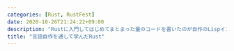 ```yaml
---
categories: [Rust, RustFest]
date: 2020-10-26T21:24:22+09:00
description: "Rustに入門してはじめてまとまった量のコードを書いたのが自作のLispインタプリタでした。当時の自分にはインタプリタは複雑すぎる題材でしたが、それゆえに多くのことを学びました。その後もシェルやMLコンパイラなどいくつかの言語を作っていきながらRustの機能を学んできました。本講演では言語自作を通して学んできたことをベースに、Rustに入門したての段階でのありがちなトラブルや意外と知られていない機能、Rustコンパイラの進化などを紹介します。Rustの入門体験記は色々ありますが、1つのテーマに沿って何度もプログラムを書いたことで徐々に問題へのアプローチが上手くなっていく点や、言語実装者が新たな言語を学んでいくという側面にも触れられたらなと思います。"
title: "言語自作を通して学んだRust"
---
```

<section data-markdown
    data-separator="\n===\n"
    data-vertical="\n---\n"
    data-notes="^Note:">
<script type="text/template">
# 言語自作を通して学んだRust<!-- .element: style="font-size: calc(var(--title-font-size) * 0.8)" -->
----------------------
[RustFest Global 2020](https://rustfest.global/)

<!-- .slide: class="center" -->


Note:

Good morning, everyone. I'm κeen.
First of all, I'd like to say thank you to RustFest's organizers.
This is my first time to have a talk at an international conference.
Because I'm not good at English, attending international conference is not an easy task.
I guess this is true for most of non native English speakers.
However, in this time, as we have interpreters there was a chance for me. Thank you.
Then, the rest of my talk is in Japanese.

それでははじめていきます。「言語自作を通して学んだRust」というタイトルで発表していきます。

===
# About Me
---------
![κeenのアイコン](/images/kappa2_vest.png) <!-- .element: style="position:absolute;right:0;z-index:-1" width="20%" -->

 * κeen
 * [@blackenedgold](https://twitter.com/blackenedgold)
 * GitHub: [KeenS](https://github.com/KeenS)
 * Engineer at [Idein Inc.](https://idein.jp/)
   + working on Rust job!
 * An author of 実践Rust入門
 * A translator (to Japanese) of the Book 1st edition and (old) Rust's official website

Note:

私はκeenといいます。
TwitterやGitHubのアカウントを持っていて、Ideinという会社で仕事でRustを使っています。
右にある画像がTwitterやGitHubで使っているアイコンです。
日本で出版された実践Rust入門という本の著者の一人です。
またプログラミング言語Rustの初版やRustの公式ウェブサイトの旧版の翻訳に協力したりもしました。

===

# Background
------------

* Have created many (toy) languages
  + [a Scheme implementation](https://github.com/picrin-scheme/picrin) (one of commiter)
  + [Lisp in Scala Types](https://github.com/KeenS/scala-lisp)
  + [Whitespace compiler in Whitespace](https://github.com/KeenS/whitelie)
  + ..and many others
* Love functional languages like ML and Lisp
  + ADTs and pattern matches is suitable for interpreters <!-- .element: style="font-size: 80%" -->
* Like C
  + fast and low level

Note:

さて、Rustに入門する前に私がどういうことをしてきたかというと、おもちゃ言語を色々作ってました。
一例を挙げるとScheme処理系のコミッタをやってたり、Scalaの型でLispを作ったり、WhitespaceでWhitespaceのコンパイラを書いていたりしました。
MLやLispといった関数型プログラミング言語が好きです。
Algebraic data typesやパターンマッチといった機能がインタプリタを書くのに適していたからです。
Cもほどほどに好きです。
速くてローレベルなことができるからです。

===

# Between C and FPL
------------

* FP languages are good for writing interpreters
  + 😊 ADT and pettern matches
  + 😊 readable and safe
  + 😖 have runtimes
* C is low level
  + 😊 fast
  + 😊 rutime-less
  + 😖 unsafe (no more SEGV!)
* I was seeking for a safe, fast, and runtime-free language with ADT and pattern matches

Note:

ただし関数型プログラミング言語もCも一長一短あります。
関数型言語にはADTやパターンマッチがあり、可読性が高く安全である一方ランタイムがあるので速いインタプリタを作るのには向いてません。
逆にCは速くてランタイムを持ちませんが、安全ではありません。
なので安全で速くてランタイムがなくてADTとパターンマッチのある言語を探していました。

===

# Met Rust
----------

* One day I met Rust
* When rust was 0.12.0 (just before 1.0-alpha)
* Seemed an ultimate language to write a language
  + 😊 ADT and pettern matches
  + 😊 Readable and Safe
  + 😊 Fast
  + 😊 Rutime-less
* → Started using Rust for writing languages

Note:

そうしてある日Rustに出会いました。
出会ったのはRust 0.12.0の頃で、1.0-alphaが出る直前でした。
Rustには先程あげた機能が全部揃っていたので言語を作るときはRustを使うようになりました。

===

# Languages Wrote in Rust <!-- .element: style="font-size: calc(var(--title-font-size) * 0.8)" -->
----------------------

* 2015-09: [κLisp](https://github.com/KeenS/kappaLisp) (subset of Emacs Lisp)
* 2016-09: [igaguri](https://github.com/KeenS/igaguri) (Shell)
* 2016-11: [rustlisp](https://github.com/KeenS/rustlisp) (small lisp in Rust Type)
* 2016-12: [WebML](https://github.com/KeenS/webml) (Standard ML compiler)
* 2016-12: [WebAssembler-rs](https://github.com/KeenS/WebAssembler-rs) (in-memory WebAssembly assembler)
* 2017-11: [chema](https://github.com/KeenS/chema) (alt JSON Schema)
* ..and some misc languages

Note:

そうしてRustで作った言語をいくつか挙げるとこんな感じです。
まずはLisp方言。
それから1年後くらいにシェルだとか、また型レベルLispだとか、SMLコンパイラだとかインメモリのWebAssemblyアセンブラだとかを作りました
そしてまた1年後くらいにalt JSON Schemaだとかを作りました。
細かいものを含めたら他にもあるんですがひとまずこんなところです。

===

# In this talk
---------------

* κLisp: Learned basics
* WebML: Maintaining
* chema: Making usable product

Note:

本当はこれらの言語を全部話したかったんですが時間が足りないので3つ選んで、それぞれの言語を作って何を学んだかを紹介します。
選んだ3つがこれで、まずκLispからは基礎を学びました。
次はWebMLで、メンテナンスするということを学びました。
最後がchemaで、使えるものを作るということを学びました。
それではこの三本立てで話していきたいと思います。

===

# κLisp

<!-- .slide: class="center" -->

Note:

まずはκLispです。

===
# What is κLisp
---------------

* Designed to interpret SKK Lisp
  + SKK is a input method for Japanese
  + It's not important in this talk :)
* (Almost) my first Rust project
* I tried to write in 4 days
  + I was confident because I was experienced to write Lisp interpreters

Note:

κLispはSKK Lispを解釈するために作られました。
SKKというのは日本語入力メソッドの名前なんですが、この話にはあまり関係ないので気にしなくてよいです。
ほぼ私の最初のRustのプロジェクトでした。
当初はこれを4日で作ろうと意気込んでました。
4日というのは日本では秋頃に4連休があるのでその間に作りたかった訳です。
Lisp処理系は何度か作ったことがあるので4日あれば作れるだろうと踏んでました。

===
# Basic Items used
------------------

* Writing a language requires basic knowledge of the host language
* Many of basic items are used
* Language featuers:
  + structs, methods
  + enums, pattern matches
  + macros
  + ...
* Standard Libraries
  + iterators
  + HashMap
  + ...

Note:

言語処理系を作るのにはホスト言語の色々な基本機能が必要になります。
使った機能の一例を挙げると、
言語側だと構造体、メソッド、列挙型、パターンマッチ、マクロなどなど。
標準ライブラリだとイテレターやハッシュマップなどです。
こういうった基本機能を駆使しつつインタプリタを書いていきました。


===
# How I failed
--------------

* Failed to complete it in 4 days
* Faced many difficulties
  + Garbage collection (GC)
  + Lifetime / ownership
  + Error handling
* Was taught Rust was a difficult language

Note:

そして、失敗しました。4日では終わりませんでした。
失敗した理由としてはいくつか難しいところがあったからです。
具体的にはガベージコレクション、ライフタイムと所有権、エラーハンドリングあたりです。
ここでRustは難しい言語というのを思い知ることになります。

===
# GC and Box
-------------

* My first attempt of Lisp expression used `Box<T>` s as pointer:

```rust
pub enum Expr {
    Int(isize),
    Cons(Box<Expr>, Box<Expr>),
    // ...
}
```

Note:

GCで躓いたのはこういう部分です。
Lispの式（expression）を `Expr` というenumで表現するのですが、そこに出てくるポインタに `Box` 型を使っていました。
下にコードスニペットがあって `enum Expr` を定義していますね。
そこの2つ目のヴァリアントが `Cons` で、ポインタを2つ保持します。
そのポインタに `Box` を使っていた訳です。


===
# GC and RC
-----------

* Rust doesn't have GC!
  + Unlike FP languages
* Values must be shared!
  + Lisp allows share values
* Correct approach is use `Rc` instead of `Box`:

```rust
pub enum Expr {
    Int(isize),
    Cons(Rc<Expr>, Rc<Expr>),
    // ...
}
```


Note:

何がよくなかったかというとRustにはGCが無い点です。
関数型言語だとGCはあるのでそういうことをすっかり忘れてました。
Rustの `Box` 型だとその値を一人しか使えませんが、今回実装しているLispは値を共有できるので、ダメでした。
正しくは `Box` の代わりに `Rc` を使わないといけません。
下のコードスニペットでは先程の `Expr` とほぼ同じですが、 `Cons` の保持しているポインタが `Rc` になったものになっています。
これが正しい実装です

===
# Lifetime / Ownership
-----------------------

* It was new notion to me (and I guess to most of you)
* Taking ownership at argument makes writing funcions easy, but calling them very hard
* Eventually I noticed overall design is important
  + Like "This data is registered to the runtime and should live to the end of execution, thus you cannot take its ownership"
* (The borrow checker was lexical)
  + `get` then `insert` against `HashMap` was illegal at that time

Note:

次に困ったのがライフタイムと所有権です。
恐らくほとんどの人もそうだと思いますがこれは初めて体験した概念です。
関数を定義するときに引数で所有権を取ってしまうと書くのは楽になりますが、呼ぶのが大変になります。
最終的に全体の設計が大事ということに気付きました。
全体の設計というのは「このデータはランタイムに登録されるから実行が終わるまで生きないといけない、だから所有権を奪ってはいけない」などです。
あと当時はボローチェッカがレキシカルだったというのもあります。
有名な `HashMap` に対して `get` して `insert` しようとするとエラーというのも実際に体験していました。

===
# Error Handling
-----------------

* I had no idea of how to handle errors
* The first code used `panic`s everywhere

```rust
fn k_add_aux(x: &Expr, y: &Expr) -> Expr {
    match (x, y) {
        (&Expr::Int(x), &Expr::Int(y)) => Expr::Int(x + y),
        _ => panic!("non int args {:?} and {:?} are given to +", x, y)
    }
}
```

Note:

困った3つ目がエラーハンドリングです。
正直、どうすればいいか分かりませんでした。
最初のコードは各所で `panic` を使っていました。
下に貼ってあるコードスニペットでは `k_add_aux` という関数を定義していて、関数の返り型は素の `Expr` になっています。
関数本体の方では引数に対してパターンマッチするときに想定していないデータだった場合にパニックしています。

===
# Option
---------

* I started use `Option<T>` when failed to prepare correct values

```rust
fn read_aux(
    mut input: &mut Peekable<Chars>,
    first: char
 ) -> Option<Expr>
{ ... }
```

Note:

次に正しい値を用意できなかったら `Option` を使いはじめました。
下に貼ってあるコードスニペットでは `read_aux` という関数を定義していて、関数の返り型が `Option<Expr>` になっています。

===
# String Errors
---------------

* Then I learned `Result<T, E>` is recommended
* However, all the error was `String`

``` rust
fn k_funcall(
    mut env: &mut Env,
    args: Expr
) -> Result<Expr, String> {
   match args {
     Expr::Cons(f, args) => {
       funcall(env, f.deref(), args.deref().clone())
     },
     args => {
       Err(format!("illeagal form of funcall {:?}", args))
     }
   }
}
```

Note:

次にエラーには `Result` 型を使うと学んだので使いはじめました。
しかしエラーは全て `String` でした。
下に貼ってあるコードスニペットでは `k_funcall` という関数を定義していて、 返り型が `Result<Expr, String>` になっています。
関数本体の方では引数に対してパターンマッチするときに想定していないデータだった場合に `Err(format!())` を返しています。


===
# Custom Errors
----------------

* Finally, I learned the correct way
  + [Error Handling in Rust - Andrew Gallant's Blog](https://blog.burntsushi.net/rust-error-handling/)
* Defined custom erros:

``` rust
pub enum Error {
    InvalidArgument,
    Type,
    ArityShort,
    ArityExceed,
    Form,
    NotFunction,
    Unbound,
    User(String)
}
```

Note:
最後に正しい方法を知りました。
「Error Handling in Rust」というAndrew Gallantさんのブログです。
このブログを読んで独自のエラー型を定義することを覚えました。
下に貼ってあるコードスニペットでは `Error` という名前のenumを定義していてκLispで起きるエラーをヴァリアントで表現しています。

===
# Lessons learned from κLisp <!-- .element: style="font-size: calc(var(--title-font-size) * 0.8)" -->
-----------------

* Many basics of Rust
* Variants of pointers
  + `&`, `Box` and `Rc`
* Ownership / lifetime and design of data lifetimes
* Error handling

Note:

κLispで学んだこととしては、まずはRustの基礎です。
そしてポインタがいくつかあることも学びました。κLispで使ったのは参照、 `Box` 、 `Rc` ですね。
所有権、ライフタイム、そしてデータのライフタイムの設計についても学びました。
最後にエラーハンドリングについても学びました。

===

# WebML

<!-- .slide: class="center" -->

Note:

次はWebMLです。


===


# What is WebML
----------------

* A Standard ML to WebAssembly compiler
  + [WebAssembler-rs](https://github.com/KeenS/WebAssembler-rs) is a side project of this
* The biggest among my hobby projcets
* My "bonsai" project
  + You take care of it constantly when you have times
  + A long term project

<figure style="position:absolute;right:0;z-index:-1">
<img alt="bonsai" src="/images/gengojisakuwotoushitemanandaRust/Japanese_Black_Pine,_1936-2007.jpg"  width="30%"/>
<figcaption style="font-size:10%"><a href="https://commons.wikimedia.org/wiki/File:Japanese_Black_Pine,_1936-2007.jpg">A Japanese Black Pine (Pinus thunbergii) bonsai on display at the National Bonsai & Penjing Museum at the United States National Arboretum. According to the tree's display placard, it has been in training since 1936. It was donated by Yee-sun Wu.</a> 2007 <a href="https://creativecommons.org/licenses/by-sa/4.0/">CC BY-SA 4.0</a></figcaption>
</figure>

Note:

WebMLはStandard MLからWebAssemblyへのコンパイラです。
WebAssembler-rsこれのサイドプロジェクトです。
私の趣味プロジェクトの中で一番規模が大きいです。
そして私の盆栽プロジェクトでもあります。
盆栽プロジェクトというのは、下にある画像が盆栽ですが、時間のあるときにちょくちょく手入れして、ずっと続けていくようなプロジェクトのことです。


===

# Difficulties
--------------

* It's big
  + Better code organization is required
* SML has complex syntax compared to Lisp
  + It's too complicated to write a parser by hand
* Many similar types
  + You'll write many similar functions to treat them

Note:

WebMLを作るにあたって何が難しいかというと、まずは大きいということです。
コードベースが大きいのでコードの管理についても工夫が必要です。
次にSMLの構文がLispと比べて複雑ということです。
Lispと違って手でパーサを書く訳にはいきません。
そしてコンパイラ特有の似たような型が沢山でてくる問題もあります。
他にもそもそもコンパイラは難しいとかあるのですが、それは置いておいてこの3つに焦点を当てて喋っていきます。

===

# Code organization
--------------------

* It's time to use submodules
  + i.e. `directory/mod.rs`
* But it was complex to me...
  + "Why I cannot declare `mod a;`  in `b.rs`?"
  + "Where should I put `mod.rs`?"
* I try-and-errored and finally understood
  + [Rustのモジュールの使い方 | κeenのHappy Hacκing Blog](https://keens.github.io/blog/2017/01/15/rustnomoju_runokirikata/)


Note:
コードの管理ですが、サブモジュールを使うタイミングですね。
サブモジュールというのはつまり `directory/mod.rs` とかです。
ですが、これが複雑でした。
「`b.rs` の中で `mod a;` を宣言したいけどできないんだけど？」
「`mod.rs` ってどこに置けばいいの？」
という具合でした。
色々試行錯誤して最終的には理解できて、ブログにまとめたりもしました。

===

# Parser
--------

* Hand written parsers aren't suitable for SML
* I employed a [parser combinator](https://en.wikipedia.org/wiki/Parser_combinator) library
  + Namely [nom](https://crates.io/crates/nom) (2.0)
* It was macro-full
  + Because `impl Trait` hadn't been arrived yet at that time



``` rust
named!(top < Vec<AST> >, do_parse!(
    opt!(multispace) >>
        tops: separated_list!(multispace, map!(bind, AST::Top)) >>
        opt!(multispace) >>
        (tops)
));
```

Note:

次にパーサについてです。
SMLパーサは手書きするものではないです。
ということでパーサコンビネータライブラリを使いました。nomっていうやつです。当時バージョン2.0でした。
これがマクロまみれでした。というのも当時は `impl Trait` がまだなかったので、パフォーマンスの都合でこうなっていたようです。

下に貼ってあるのがnomを使ったパーサのコードです。 `named!` というマクロの引数の中に `do_parse!` だとか `separated_list!` だとか `opt!` だとかマクロがたくさん書かれてます。
APIを見るとマクロがすごいことになっています。（nom 2.0のAPIドキュメント）

===

# Similar Types
----------------

* Many similar types with slightly different definitions appear
  + `UntypedExpr`
  + `UntypedCoreExpr`
  + `TypedCoreExpr`
* They are relatively large
  + 10+ variants
* I wrote all of them at first

Note:

続いて型が多い問題です。
コンパイラの中には似てるけど微妙に違う型が沢山でてきます。
`UntypedExpr`、`UntypedCoreExpr`、`TypedCoreExpr`などです。
それぞれ比較的大きくて、10個以上のヴァリアントがあります。
最初はこれを全部書いていました。

===
# Type Aliases
---------------

* Employed type aliases

``` rust
enum ExprKind<Ty, DE = DerivedExprKind<Ty>, DS = DerivedDeclaration<Ty>> {/* ... */}
struct Annot<Ty, Inner> {/* ... */}
type Expr<Ty, DE = DerivedExprKind<Ty>, DS = DerivedDeclaration<Ty>> = Annot<Ty, ExprKind<Ty, DE, DS>>;

type UntypedExpr = Expr<Empty>;
type CoreExpr<Ty> = Expr<Ty, Nothing, Nothing>;
type CoreExprKind<Ty> = ExprKind<Ty, Nothing, Nothing>;
type UntypedCoreExpr = CoreExpr<Empty>;
type UntypedCoreExprKind = CoreExprKind<Empty>;
type TypedCoreExpr = CoreExpr<Type>;
type TypedCoreExprKind = CoreExprKind<Type>;
```

Note:

色々試行錯誤するうちに型エイリアスでどうにかできることに気付きました。
下に掲載したコードはちょっとごちゃっとしてますが、型エイリアスを使った解決です。
型パラメータで振る舞いを変える `Expr` という型を用意しておいて、望ましい振る舞いをする型パラメータを与えたものをそれぞれ `UntypedExpr` とか `TypedCoreExpr` とかのエイリアスを定義しています。

===
# Alias and Methods
-------------------

* Type aliases are flexible compared to other languages


``` rust
impl<Ty> CoreExpr<Ty> { /* ... */ }
impl<Ty, DE, DS> fmt::Display for Expr<Ty, DE, DS>
where
    Ty: fmt::Display,
    DE: fmt::Display,
    DS: fmt::Display,
{ /* ... */ }

```

Note:

Rustの型エイリアスはかなり柔軟なのでエイリアスにしてしまえます。
例えば `CoreExpr` は `Expr` のエイリアスであり、かつ `UntypedCoreExpr` と `TypedCoreExpr` へとエイリアスされます。
`UntypedCoreExpr` と `TypedCoreExpr` 両方に同じメソッドを定義したかったら `CoreExpr<Ty>` に `impl` してあげればい訳です。
また、 `Display` のように `Expr` 属全てに実装したいトレイトは型パラメータを全てジェネリクスにすればよいのです。

===
# Lessons learned from WebML <!-- .element: style="font-size: calc(var(--title-font-size) * 0.7)" -->
-------------------

* The experience of writing interpreters helps writing compilers
  + Defining data types desiging lifetimes were straightforward
* Rust's module system is complex
* Debugging macro-full code is a tough task
* We need `impl Trait`
* Rust's type system is awesome

Note:

WebMLから学んだこととしては、まずはインタプリタを作った経験がコンパイラを作るときにも生きたという点です。
内部で使うデータ型とかライフタイムの設計とかで躓くことはありませんでした。
そして、紹介したとおりモジュールシステムが複雑だったり、マクロを使って書かれたコードのデバッグがつらいということだったり `impl Trait` が早く欲しいだとかを学びました。
他にもRustの型システムがよくできているというのも学びました。

===

# By the way
------------

* I changed my job at that time
* I started writing Rust in daily work
* My Rust skill advanced blazingly

Note:

ちょっと話が脇道に逸れるんですが、ここで今の職場に転職しました。
そうして普段の仕事でRustを使うようになって、Rust力がメキメキ上がっていきました。
そういう状態で次のchemaに移ります。


===

# chema

<!-- .slide: class="center" -->

Note:

ということでchemaです。発音はSchemaのSを取ったものです。


===
# What is chema
--------

* A orginal notation to [JSON Schema](https://json-schema.org) compiler
  + i.e. an alt JSON Schema
* A tool used in company's project
  + → should be usable one

```text
/** @title User */
type user = struct {
    /** unique id of the user */
    id: id,
    name: string?,
    type: enum {"admin", "writer", "reader"},
    SNSs: [string],
};
```

Note:
chemaが何かというと独自記法からJSON Schemaへのコンパイラです。
要するにalt JSON Schemaとでも呼ぶべきものです。
これは会社のプロジェクトで使うために作ったので「使える」ものじゃないといけません。
下に貼ってあるのがchemaの記述例です。
`/** ~ */` でコメントをはじめたり、 `type name =` で型を定義したりします。


===
# What is needed
-----------------

* The compiler
  + It's no problem to me at that time :)
  + → It helped tackling other difficulties
* Command line interface
* Binary releases

Note:

chemaに求められるものなんですが、まずはコンパイラ部分です。
この時点ではもう問題なく作れるようになってました。
なので他の問題に集中することができました。
WebMLで困っている部分をここで試してWebMLに持ち帰ったりもしました。
そして他にはコマンドラインインタフェースとバイナリのリリースが必要でした

===

# CLI
-----

* A Parser of command line arguments is needed
* → Employed [structopt](https://crates.io/crates/structopt)

``` rust
#[derive(StructOpt)]
pub struct Config {
    #[structopt(long = "no-swagger", help = "don't use swagger spesific notation")]
    pub no_swagger: bool,
    #[structopt(help = "input file")]
    pub input: String,
}
```

Note:

同僚に使ってもらわないといけないので、コマンドラインインタフェースをリッチにしないといけません。
という訳でコマンドライン引数のパーサが必要でした。
そこで `structopt` を採用しました。
`structopt` の利用例を下に貼りました。
構造体定義に `#[derive(StructOpt)]` をつけて、それぞれのフィールドの定義に `#[structopt()]` のアトリビュートをつけます。アトリビュートの中には `long` や `help` などが書けます。
`long` は長いオプション、ここでは `--no-swagger` って書くオプションを指定しています。
`help` は `--help` で見れるヘルプメッセージですね。

===
# CLI examples
--------------

``` text
$ chema --help
chema 0.0.8
Sunrin SHIMURA (keen) <3han5chou7@gmail.com>
An external DSL for JSON Schema

USAGE:
    chema [FLAGS] [OPTIONS] <input>

FLAGS:
    -h, --help          Prints help information
        --no-swagger    don't use swagger spesific notation
        --pack          if pack the output
    -V, --version       Prints version information

OPTIONS:
        --format <format>              output format (json|yaml) [default: json]
        --path-prefix <path_prefix>    path prefix of paths [default: /definitions]

ARGS:
    <input>    input file
```

Note:

これがstructoptで生成したヘルプメッセージです。
非常によくできてますね。


===
# Binary releases
-----------------

* Build distributions on local machine and uploading them is a hard task
  + And it have problems arount cross-compiling
* Releasing from CI is desired
* → Introduced [trust](https://github.com/japaric/trust)
  + A template configuration of Travis CI
  + It is able to create binary release for many architectures

Note:

次がバイナリリリースです。
手元のマシンで配布物を作ってGitHubにアップロードするのは手間ですし、クロスコンパイルの問題もあります。
CIでリリースできるならそれに越したことはありません。
そういう訳でtrustを導入しました。
trustはTravis CIの設定の雛形で、これを使うと複数ターゲットのバイナリを簡単に作れます。
chemaのリリースをちょっと見てみましょう（chemaのリリースページ）
こういう風に色んなプラットフォーム向けのリリースを簡単に作れる訳です。

===
# Lessons learned from chema <!-- .element: style="font-size: calc(var(--title-font-size) * 0.7)" -->
-----------------

* Creating a "usable" product requires additional labor
* There are many resources available that helps such labor

Note:

chemaから学んだこととしては「使える」ものを作るには一手間必要である点、そしてその一手間を助けてくれるものが既に揃っている点です。

===
# Looking back
---------------

* I growed through writing languages
  + The first attempt was all about the language
  + Then overall code
  + Then while project
* Some of difficulties have resolved by updates of Rust
  + `impl Trait` (1.26.0)
  + module system (2018 edition)
  + NLL (2018 edition)

Note:
まとめに入る前に少し振り返ってみましょう。
私は言語を色々書きながら成長していきました。
最初はRustでどうやって書くかでいっぱいっぱいでしたが、コード全体をどうすればいいか、そしてプロジェクト全体としてどうリリースするかなどまで気が回るようになりました。
もう1つ気付いた方もいるかと思いますが、私が遭遇した壁のいくつかは既にRustのアップデートで解決されています。
`impl Trait` は今でも覚えてますが1.26.0で入りました。
複雑なモジュールシステムや融通の効かないライフタイムは2018 editionで解決しました。

===
# Conclusion
-------------

* Writing a small Lisp interpreter tells you many thing about Rust
* You can gradually know details by tackling one theme repeatedly
  + Because you already have know the overview, you can concentrate other details
* Rust is an evolving language

Note:
ということでまとめに入ると一度Lispのインタプリタを書いてみるとRustのかなりの部分を理解できるようになります。
そして同じテーマの問題、私の場合は言語ですが、に繰り返し取り組むただんだんと細部まで理解できるようになります。
というのも既に概観は理解できているので詳細にまで踏み込めるからです。
最後にRustは進化しつづけている言語ということでした。
ありがとうございました。

</script>
</section>
